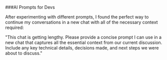 ###AI Prompts for Devs

After experimenting with different prompts, I found the perfect way to continue my conversations in a new chat with all of the necessary context required:

"This chat is getting lengthy. Please provide a concise prompt I can use in a new chat that captures all the essential context from our current discussion. Include any key technical details, decisions made, and next steps we were about to discuss."

